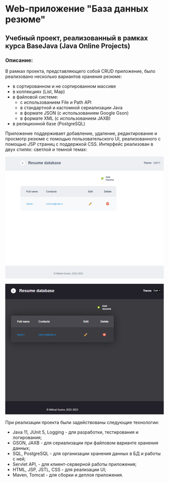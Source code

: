 # Web-приложение "База данных резюме"

## Учебный проект, реализованный в рамках курса BaseJava (Java Online Projects)

### Описание:
В рамках проекта, представляющего собой CRUD приложение, было реализовано несколько вариантов хранения резюме:
- в сортированном и не сортированном массиве
- в коллекциях (List, Map)
- в файловой системе:
  - с использованием File и Path API
  - в стандартной и кастомной сериализации Java
  - в формате JSON (с использованием Google Gson)
  - в формате XML (с использованием JAXB)
-  в реляционной базе (PostgreSQL)

Приложение поддерживает добавление, удаление, редактирование и просмотр резюме с помощью пользовательского UI,
реализованного с помощью JSP страниц с поддержкой CSS. Интерфейс реализован в двух стилях: светлой и темной темах:

![img.png](img/img1.png)

![img.png](img/img2.png)

При реализации проекта были задействованы следующие технологии:
- Java 11, JUnit 5, Logging - для разработки, тестирования и логирования;
- GSON, JAXB - для сериализации при файловом варианте хранения данных;
- SQL, PostgreSQL - для организации хранения данных в БД и работы с ней; 
- Servlet API, - для клиент-серверной работы приложения;
- HTML, JSP, JSTL, CSS - для реализации UI;
- Maven, Tomcat - для сборки и деплоя приложения.